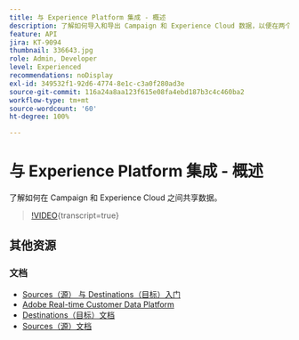 ```yaml
---
title: 与 Experience Platform 集成 - 概述
description: 了解如何导入和导出 Campaign 和 Experience Cloud 数据，以便在两个解决方案之间进行通信。
feature: API
jira: KT-9094
thumbnail: 336643.jpg
role: Admin, Developer
level: Experienced
recommendations: noDisplay
exl-id: 349532f1-92d6-4774-8e1c-c3a0f280ad3e
source-git-commit: 116a24a8aa123f615e08fa4ebd187b3c4c460ba2
workflow-type: tm+mt
source-wordcount: '60'
ht-degree: 100%

---
```


# 与 Experience Platform 集成 - 概述

了解如何在 Campaign 和 Experience Cloud 之间共享数据。

>[!VIDEO](https://video.tv.adobe.com/v/3441274?quality=12&learn=on&captions=chi_hans){transcript=true}

## 其他资源

### 文档

* [Sources（源） 与 Destinations（目标）入门](https://experienceleague.adobe.com/docs/campaign-classic/using/integrating-with-adobe-experience-cloud/aep-sources-destinations/get-started-sources-destinations.html?lang=zh-Hans)
* [Adobe Real-time Customer Data Platform](https://experienceleague.adobe.com/docs/experience-platform/rtcdp/overview.html?lang=zh-Hans)
* [Destinations（目标）文档](https://experienceleague.adobe.com/docs/experience-platform/destinations/home.html?lang=zh-Hans)
* [Sources（源）文档](https://experienceleague.adobe.com/docs/experience-platform/sources/home.html?lang=zh-Hans)
